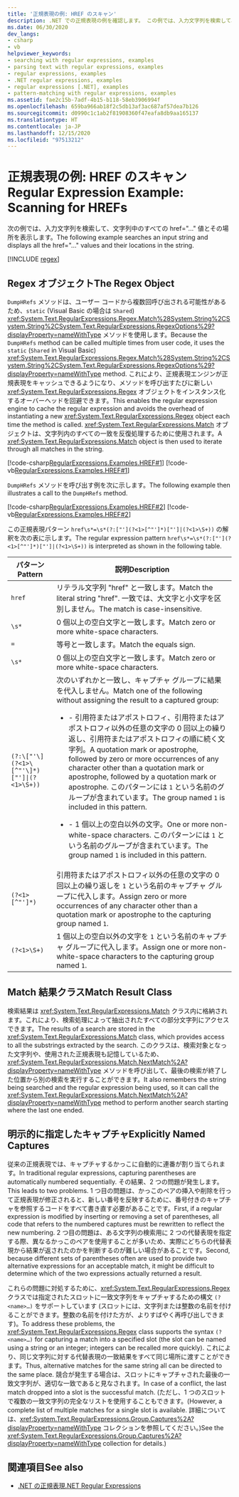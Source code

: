 ```yaml
---
title: '正規表現の例: HREF のスキャン'
description: .NET での正規表現の例を確認します。 この例では、入力文字列を検索して、すべての href 属性値とその場所を表示します。
ms.date: 06/30/2020
dev_langs:
- csharp
- vb
helpviewer_keywords:
- searching with regular expressions, examples
- parsing text with regular expressions, examples
- regular expressions, examples
- .NET regular expressions, examples
- regular expressions [.NET], examples
- pattern-matching with regular expressions, examples
ms.assetid: fae2c15b-7adf-4b15-b118-58eb3906994f
ms.openlocfilehash: 659ba966ab18f2c5db13af3ac687af57dea7b126
ms.sourcegitcommit: d0990c1c1ab2f81908360f47eafa8db9aa165137
ms.translationtype: HT
ms.contentlocale: ja-JP
ms.lasthandoff: 12/15/2020
ms.locfileid: "97513212"
---
```

# <a name="regular-expression-example-scanning-for-hrefs"></a><span data-ttu-id="c26d0-104">正規表現の例: HREF のスキャン</span><span class="sxs-lookup"><span data-stu-id="c26d0-104">Regular Expression Example: Scanning for HREFs</span></span>

<span data-ttu-id="c26d0-105">次の例では、入力文字列を検索して、文字列中のすべての href="…" 値とその場所を表示します。</span><span class="sxs-lookup"><span data-stu-id="c26d0-105">The following example searches an input string and displays all the href="…" values and their locations in the string.</span></span>  

[!INCLUDE [regex](../../../includes/regex.md)]

## <a name="the-regex-object"></a><span data-ttu-id="c26d0-106">Regex オブジェクト</span><span class="sxs-lookup"><span data-stu-id="c26d0-106">The Regex Object</span></span>

 <span data-ttu-id="c26d0-107">`DumpHRefs` メソッドは、ユーザー コードから複数回呼び出される可能性があるため、`static` (Visual Basic の場合は `Shared`) <xref:System.Text.RegularExpressions.Regex.Match%28System.String%2CSystem.String%2CSystem.Text.RegularExpressions.RegexOptions%29?displayProperty=nameWithType> メソッドを使用します。</span><span class="sxs-lookup"><span data-stu-id="c26d0-107">Because the `DumpHRefs` method can be called multiple times from user code, it uses the `static` (`Shared` in Visual Basic) <xref:System.Text.RegularExpressions.Regex.Match%28System.String%2CSystem.String%2CSystem.Text.RegularExpressions.RegexOptions%29?displayProperty=nameWithType> method.</span></span> <span data-ttu-id="c26d0-108">これにより、正規表現エンジンが正規表現をキャッシュできるようになり、メソッドを呼び出すたびに新しい <xref:System.Text.RegularExpressions.Regex> オブジェクトをインスタンス化するオーバーヘッドを回避できます。</span><span class="sxs-lookup"><span data-stu-id="c26d0-108">This enables the regular expression engine to cache the regular expression and avoids the overhead of instantiating a new <xref:System.Text.RegularExpressions.Regex> object each time the method is called.</span></span> <span data-ttu-id="c26d0-109"><xref:System.Text.RegularExpressions.Match> オブジェクトは、文字列内のすべての一致を反復処理するために使用されます。</span><span class="sxs-lookup"><span data-stu-id="c26d0-109">A <xref:System.Text.RegularExpressions.Match> object is then used to iterate through all matches in the string.</span></span>  
  
 [!code-csharp[RegularExpressions.Examples.HREF#1](../../../samples/snippets/csharp/VS_Snippets_CLR/RegularExpressions.Examples.HREF/cs/example.cs#1)]
 [!code-vb[RegularExpressions.Examples.HREF#1](../../../samples/snippets/visualbasic/VS_Snippets_CLR/RegularExpressions.Examples.HREF/vb/example.vb#1)]  
  
 <span data-ttu-id="c26d0-110">`DumpHRefs` メソッドを呼び出す例を次に示します。</span><span class="sxs-lookup"><span data-stu-id="c26d0-110">The following example then illustrates a call to the `DumpHRefs` method.</span></span>  
  
 [!code-csharp[RegularExpressions.Examples.HREF#2](../../../samples/snippets/csharp/VS_Snippets_CLR/RegularExpressions.Examples.HREF/cs/example.cs#2)]
 [!code-vb[RegularExpressions.Examples.HREF#2](../../../samples/snippets/visualbasic/VS_Snippets_CLR/RegularExpressions.Examples.HREF/vb/example.vb#2)]  
  
 <span data-ttu-id="c26d0-111">この正規表現パターン `href\s*=\s*(?:["'](?<1>[^"']*)["']|(?<1>\S+))` の解釈を次の表に示します。</span><span class="sxs-lookup"><span data-stu-id="c26d0-111">The regular expression pattern `href\s*=\s*(?:["'](?<1>[^"']*)["']|(?<1>\S+))` is interpreted as shown in the following table.</span></span>  
  
|<span data-ttu-id="c26d0-112">パターン</span><span class="sxs-lookup"><span data-stu-id="c26d0-112">Pattern</span></span>|<span data-ttu-id="c26d0-113">説明</span><span class="sxs-lookup"><span data-stu-id="c26d0-113">Description</span></span>|  
|-------------|-----------------|  
|`href`|<span data-ttu-id="c26d0-114">リテラル文字列 "href" と一致します。</span><span class="sxs-lookup"><span data-stu-id="c26d0-114">Match the literal string "href".</span></span> <span data-ttu-id="c26d0-115">一致では、大文字と小文字を区別しません。</span><span class="sxs-lookup"><span data-stu-id="c26d0-115">The match is case-insensitive.</span></span>|  
|`\s*`|<span data-ttu-id="c26d0-116">0 個以上の空白文字と一致します。</span><span class="sxs-lookup"><span data-stu-id="c26d0-116">Match zero or more white-space characters.</span></span>|  
|`=`|<span data-ttu-id="c26d0-117">等号と一致します。</span><span class="sxs-lookup"><span data-stu-id="c26d0-117">Match the equals sign.</span></span>|  
|`\s*`|<span data-ttu-id="c26d0-118">0 個以上の空白文字と一致します。</span><span class="sxs-lookup"><span data-stu-id="c26d0-118">Match zero or more white-space characters.</span></span>|  
|`(?:\["'\](?<1>\[^"'\]*)["']\|(?<1>\S+))`|<span data-ttu-id="c26d0-119">次のいずれかと一致し、キャプチャ グループに結果を代入しません。</span><span class="sxs-lookup"><span data-stu-id="c26d0-119">Match one of the following without assigning the result to a captured group:</span></span><br /> <ul><li><p><span data-ttu-id="c26d0-120">\- 引用符またはアポストロフィ、引用符またはアポストロフィ以外の任意の文字の 0 回以上の繰り返し、引用符またはアポストロフィの順に続く文字列。</span><span class="sxs-lookup"><span data-stu-id="c26d0-120">A quotation mark or apostrophe, followed by zero or more occurrences of any character other than a quotation mark or apostrophe, followed by a quotation mark or apostrophe.</span></span> <span data-ttu-id="c26d0-121">このパターンには `1` という名前のグループが含まれています。</span><span class="sxs-lookup"><span data-stu-id="c26d0-121">The group named `1` is included in this pattern.</span></span></p></li><li><p><span data-ttu-id="c26d0-122">\- 1 個以上の空白以外の文字。</span><span class="sxs-lookup"><span data-stu-id="c26d0-122">One or more non-white-space characters.</span></span> <span data-ttu-id="c26d0-123">このパターンには `1` という名前のグループが含まれています。</span><span class="sxs-lookup"><span data-stu-id="c26d0-123">The group named `1` is included in this pattern.</span></span></p></li></ul>|  
|`(?<1>[^"']*)`|<span data-ttu-id="c26d0-124">引用符またはアポストロフィ以外の任意の文字の 0 回以上の繰り返しを `1` という名前のキャプチャ グループに代入します。</span><span class="sxs-lookup"><span data-stu-id="c26d0-124">Assign zero or more occurrences of any character other than a quotation mark or apostrophe to the capturing group named `1`.</span></span>|  
|`(?<1>\S+)`|<span data-ttu-id="c26d0-125">1 個以上の空白以外の文字を `1` という名前のキャプチャ グループに代入します。</span><span class="sxs-lookup"><span data-stu-id="c26d0-125">Assign one or more non-white-space characters to the capturing group named `1`.</span></span>|  
  
## <a name="match-result-class"></a><span data-ttu-id="c26d0-126">Match 結果クラス</span><span class="sxs-lookup"><span data-stu-id="c26d0-126">Match Result Class</span></span>  

 <span data-ttu-id="c26d0-127">検索結果は <xref:System.Text.RegularExpressions.Match> クラス内に格納されます。これにより、検索処理によって抽出されたすべての部分文字列にアクセスできます。</span><span class="sxs-lookup"><span data-stu-id="c26d0-127">The results of a search are stored in the <xref:System.Text.RegularExpressions.Match> class, which provides access to all the substrings extracted by the search.</span></span> <span data-ttu-id="c26d0-128">このクラスは、検索対象となった文字列や、使用された正規表現も記憶しているため、<xref:System.Text.RegularExpressions.Match.NextMatch%2A?displayProperty=nameWithType> メソッドを呼び出して、最後の検索が終了した位置から別の検索を実行することができます。</span><span class="sxs-lookup"><span data-stu-id="c26d0-128">It also remembers the string being searched and the regular expression being used, so it can call the <xref:System.Text.RegularExpressions.Match.NextMatch%2A?displayProperty=nameWithType> method to perform another search starting where the last one ended.</span></span>  
  
## <a name="explicitly-named-captures"></a><span data-ttu-id="c26d0-129">明示的に指定したキャプチャ</span><span class="sxs-lookup"><span data-stu-id="c26d0-129">Explicitly Named Captures</span></span>  

 <span data-ttu-id="c26d0-130">従来の正規表現では、キャプチャするかっこに自動的に連番が割り当てられます。</span><span class="sxs-lookup"><span data-stu-id="c26d0-130">In traditional regular expressions, capturing parentheses are automatically numbered sequentially.</span></span> <span data-ttu-id="c26d0-131">その結果、2 つの問題が発生します。</span><span class="sxs-lookup"><span data-stu-id="c26d0-131">This leads to two problems.</span></span> <span data-ttu-id="c26d0-132">1 つ目の問題は、かっこのペアの挿入や削除を行って正規表現が修正されると、新しい番号を反映するために、番号付きのキャプチャを参照するコードをすべて書き直す必要があることです。</span><span class="sxs-lookup"><span data-stu-id="c26d0-132">First, if a regular expression is modified by inserting or removing a set of parentheses, all code that refers to the numbered captures must be rewritten to reflect the new numbering.</span></span> <span data-ttu-id="c26d0-133">2 つ目の問題は、ある文字列の検索用に 2 つの代替表現を指定する際、異なるかっこのペアを使用することが多いため、実際にどちらの代替表現から結果が返されたのかを判断するのが難しい場合があることです。</span><span class="sxs-lookup"><span data-stu-id="c26d0-133">Second, because different sets of parentheses often are used to provide two alternative expressions for an acceptable match, it might be difficult to determine which of the two expressions actually returned a result.</span></span>  
  
 <span data-ttu-id="c26d0-134">これらの問題に対処するために、<xref:System.Text.RegularExpressions.Regex> クラスでは指定されたスロットに一致文字列をキャプチャするための構文 `(?<name>…)` をサポートしています (スロットには、文字列または整数の名前を付けることができます。整数の名前を付けた方が、よりすばやく再呼び出しできます)。</span><span class="sxs-lookup"><span data-stu-id="c26d0-134">To address these problems, the <xref:System.Text.RegularExpressions.Regex> class supports the syntax `(?<name>…)` for capturing a match into a specified slot (the slot can be named using a string or an integer; integers can be recalled more quickly).</span></span> <span data-ttu-id="c26d0-135">これにより、同じ文字列に対する代替表現の一致結果をすべて同じ場所に渡すことができます。</span><span class="sxs-lookup"><span data-stu-id="c26d0-135">Thus, alternative matches for the same string all can be directed to the same place.</span></span> <span data-ttu-id="c26d0-136">競合が発生する場合は、スロットにキャプチャされた最後の一致文字列が、適切な一致であると見なされます。</span><span class="sxs-lookup"><span data-stu-id="c26d0-136">In case of a conflict, the last match dropped into a slot is the successful match.</span></span> <span data-ttu-id="c26d0-137">(ただし、1 つのスロットで複数の一致文字列の完全なリストを使用することもできます。</span><span class="sxs-lookup"><span data-stu-id="c26d0-137">(However, a complete list of multiple matches for a single slot is available.</span></span> <span data-ttu-id="c26d0-138">詳細については、<xref:System.Text.RegularExpressions.Group.Captures%2A?displayProperty=nameWithType> コレクションを参照してください。)</span><span class="sxs-lookup"><span data-stu-id="c26d0-138">See the <xref:System.Text.RegularExpressions.Group.Captures%2A?displayProperty=nameWithType> collection for details.)</span></span>  
  
## <a name="see-also"></a><span data-ttu-id="c26d0-139">関連項目</span><span class="sxs-lookup"><span data-stu-id="c26d0-139">See also</span></span>

- [<span data-ttu-id="c26d0-140">.NET の正規表現</span><span class="sxs-lookup"><span data-stu-id="c26d0-140">.NET Regular Expressions</span></span>](regular-expressions.md)
